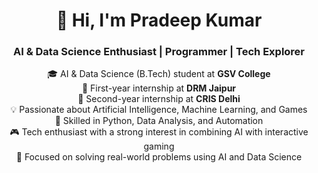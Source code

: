 <!-- Intro -->
<h1 align="center">👋 Hi, I'm Pradeep Kumar</h1>
<h3 align="center">AI & Data Science Enthusiast | Programmer | Tech Explorer</h3>

<p align="center">
  🎓 AI & Data Science (B.Tech) student at <strong>GSV College</strong> <br>
  📍 First-year internship at <strong>DRM Jaipur</strong> <br>
  📍 Second-year internship at <strong>CRIS Delhi</strong> <br>
  💡 Passionate about Artificial Intelligence, Machine Learning, and Games <br>
  🔧 Skilled in Python, Data Analysis, and Automation <br>
  🎮 Tech enthusiast with a strong interest in combining AI with interactive gaming <br>
  🎯 Focused on solving real-world problems using AI and Data Science
</p>

